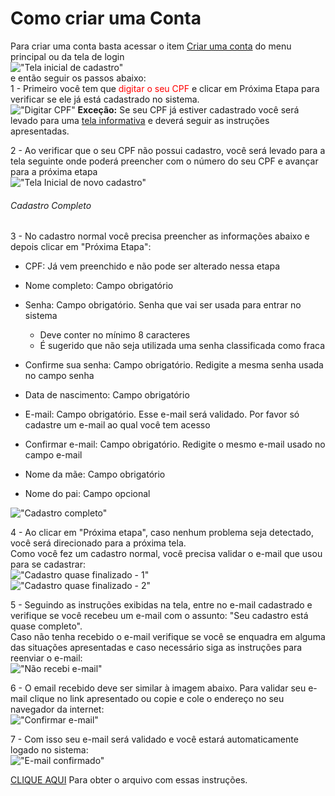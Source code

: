 # Como criar uma Conta  

Para criar uma conta basta acessar o item [Criar uma conta](https://acessocidadao.es.gov.br/Conta/Entrar?ReturnUrl=%2F) do menu principal ou da tela de login   
!["Tela inicial de cadastro"](../_images/CriarConta_Inicio.png)  
e então seguir os passos abaixo:  
1 - Primeiro você tem que <span style="color:red">digitar o seu CPF</span> e clicar em Próxima Etapa para verificar se ele já está cadastrado no sistema.  
!["Digitar CPF"](../_images/Criar1.png)
**Exceção:** Se seu CPF já estiver cadastrado você será levado para uma [tela informativa](https://acessocidadao.es.gov.br/Conta/VerificarCPF) 
e deverá seguir as instruções apresentadas.  

2 - Ao verificar que o seu CPF não possui cadastro, você será levado para a tela seguinte onde poderá preencher com o número do seu CPF e avançar para a próxima etapa  
!["Tela Inicial de novo cadastro"](../_images/CriarNovoCadastroInicio.png)  


###### Cadastro Completo  
3 - No cadastro normal você precisa preencher as informações abaixo e depois clicar em "Próxima Etapa":  

- CPF: Já vem preenchido e não pode ser alterado nessa etapa

- Nome completo: Campo obrigatório
- Senha: Campo obrigatório. Senha que vai ser usada para entrar no sistema
    - Deve conter no mínimo 8 caracteres
    - É sugerido que não seja utilizada uma senha classificada como fraca
- Confirme sua senha:  Campo obrigatório. Redigite a mesma senha usada no campo senha
- Data de nascimento: Campo obrigatório
- E-mail: Campo obrigatório. Esse e-mail será validado. Por favor só cadastre um e-mail ao qual você tem acesso
- Confirmar e-mail: Campo obrigatório. Redigite o mesmo e-mail usado no campo e-mail
- Nome da mãe: Campo obrigatório
- Nome do pai: Campo opcional  

!["Cadastro completo"](../_images/Criar5.png)  

4 - Ao clicar em "Próxima etapa", caso nenhum problema seja detectado, você será direcionado para a próxima tela.  
Como você fez um cadastro normal, você precisa validar o e-mail que usou para se cadastrar:  
!["Cadastro quase finalizado - 1"](../_images/Criar9.png)  
!["Cadastro quase finalizado - 2"](../_images/Criar10.png)  

5 - Seguindo as instruções exibidas na tela, entre no e-mail cadastrado e verifique se você recebeu um e-mail com o assunto: "Seu cadastro está quase completo".  
Caso não tenha recebido o e-mail verifique se você se enquadra em alguma das situações apresentadas e caso necessário siga as instruções para reenviar o e-mail:  
!["Não recebi e-mail"](../_images/Criar11.png)  

6 - O email recebido deve ser similar à imagem abaixo. Para validar seu e-mail clique no link apresentado ou copie e cole o endereço no seu navegador da internet:  
!["Confirmar e-mail"](../_images/Criar12.png)  

7 - Com isso seu e-mail será validado e você estará automaticamente logado no sistema:  
!["E-mail confirmado"](../_images/Criar13.png)  



[CLIQUE AQUI](../_arquivos/CriarConta.pdf) Para obter o arquivo com essas instruções.